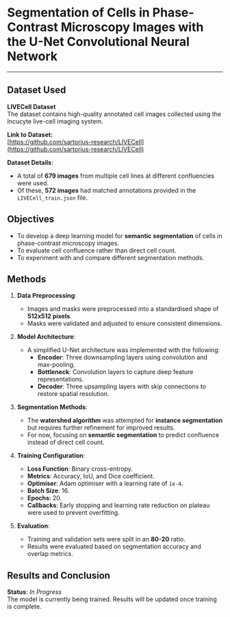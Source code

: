 # Segmentation of Cells in Phase-Contrast Microscopy Images with the U-Net Convolutional Neural Network 
---

## Dataset Used

**LIVECell Dataset**  
The dataset contains high-quality annotated cell images collected using the Incucyte live-cell imaging system.

**Link to Dataset:**  
[https://github.com/sartorius-research/LIVECell](https://github.com/sartorius-research/LIVECell)

**Dataset Details**:
- A total of **679 images** from multiple cell lines at different confluencies were used.
- Of these, **572 images** had matched annotations provided in the `LIVECell_train.json` file.

## Objectives

- To develop a deep learning model for **semantic segmentation** of cells in phase-contrast microscopy images.
- To evaluate cell confluence rather than direct cell count.
- To experiment with and compare different segmentation methods.

## Methods

1. **Data Preprocessing**:
   - Images and masks were preprocessed into a standardised shape of **512x512 pixels**.
   - Masks were validated and adjusted to ensure consistent dimensions.

2. **Model Architecture**:
   - A simplified U-Net architecture was implemented with the following:
     - **Encoder**: Three downsampling layers using convolution and max-pooling.
     - **Bottleneck**: Convolution layers to capture deep feature representations.
     - **Decoder**: Three upsampling layers with skip connections to restore spatial resolution.

3. **Segmentation Methods**:
   - The **watershed algorithm** was attempted for **instance segmentation** but requires further refinement for improved results.
   - For now, focusing on **semantic segmentation** to predict confluence instead of direct cell count.

4. **Training Configuration**:
   - **Loss Function**: Binary cross-entropy.
   - **Metrics**: Accuracy, IoU, and Dice coefficient.
   - **Optimiser**: Adam optimiser with a learning rate of `1e-4`.
   - **Batch Size**: 16.
   - **Epochs**: 20.
   - **Callbacks**: Early stopping and learning rate reduction on plateau were used to prevent overfitting.

5. **Evaluation**:
   - Training and validation sets were split in an **80-20** ratio.
   - Results were evaluated based on segmentation accuracy and overlap metrics.

## Results and Conclusion

**Status**: _In Progress_  
The model is currently being trained. Results will be updated once training is complete.
